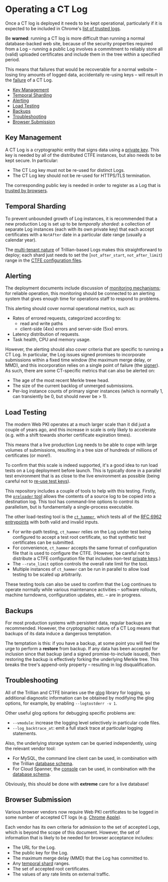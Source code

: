 # Operating a CT Log

Once a CT log is deployed it needs to be kept operational, particularly if it
is expected to be included in Chrome's
[list of trusted logs](http://www.certificate-transparency.org/known-logs).

Be **warned**: running a CT log is more difficult than running a normal
database-backed web site, because of the security properties required from a Log
&ndash; running a public Log involves a commitment to reliably store all (valid)
uploaded certificates and include them in the tree within a specified period.

This means that failures that would be recoverable for a normal website &ndash;
losing tiny amounts of logged data, accidentally re-using keys &ndash; will
result in the [failure](https://tools.ietf.org/html/rfc6962#section-7.3) of a CT
Log.

 - [Key Management](#key-management)
 - [Temporal Sharding](#temporal-sharding)
 - [Alerting](#alerting)
 - [Load Testing](#load-testing)
 - [Backups](#backups)
 - [Troubleshooting](#troubleshooting)
 - [Browser Submission](#browser-submission)


## Key Management

A CT Log is a cryptographic entity that signs data using a
[private key](https://tools.ietf.org/html/rfc6962#section-2.1.4).  This key is
needed by all of the distributed CTFE instances, but also needs to be kept
secure.  In particular:

 - The CT Log key must not be re-used for distinct Logs.
 - The CT Log key should not be re-used for HTTPS/TLS termination.

The corresponding public key is needed in order to register as a Log that is
[trusted by browsers](#browser-submission).


## Temporal Sharding

To prevent unbounded growth of Log instances, it is recommended that a new
production Log is set up to be *temporally sharded*: a collection of separate
Log instances (each with its own private key) that each accept certificates
with a `NotAfter` date in a particular date range (usually a calendar year).

The [multi-tenant nature](#ManualDeployment.md#tree-provisioning) of
Trillian-based Logs makes this straightforward to deploy; each shard just needs
to set the [`not_after_start`, `not_after_limit`) range in the
[CTFE configuration files](#ManualDeployment.md#ctfe-configuration).


## Alerting

The deployment documents include discussion of
[monitoring mechanisms](/ManualDeployment.md#monitoring); for reliable
operation, this monitoring should be connected to an alerting system that gives
enough time for operations staff to respond to problems.

This alerting should cover normal operational metrics, such as:
 - Rates of errored requests, categorized according to:
    - read and write paths
    - client-side (4xx) errors and server-side (5xx) errors.
 - Latency distribution of requests.
 - Task health, CPU and memory usage.

However, the alerting should also cover criteria that are specific to running a
CT Log.  In particular, the Log issues signed promises to incorporate
submissions within a fixed time window (the maximum merge delay, or MMD), and
this incorporation relies on a single point of failure (the
[signer](ManualDeployment.md#primary-signer-election)).  As such, there are
some CT-specific metrics that can also be alerted on:

 - The age of the most recent Merkle treee head.
 - The size of the current backlog of unmerged submissions.
 - Per-log instance counts of primary signer instances (which is normally 1,
   can transiently be 0, but should never be > 1).


## Load Testing

The modern Web PKI operates at a much larger scale than it did just a couple of
years ago, and this increase in scale is only likely to accelerate (e.g. with a
shift towards shorter certificate expiration times).

This means that a live production Log needs to be able to cope with large
volumes of submissions, resulting in a tree size of hundreds of millions of
certificates (or more!).

To confirm that this scale is indeed supported, it's a good idea to run load
tests on a Log deployment before launch.  This is typically done in a parallel
test environment that is as close to the live environment as possible (being
careful not to [re-use test keys](#key-management)).

This repository includes a couple of tools to help with this testing.  Firstly,
the
[`preloader` tool](https://github.com/ctylim/certificate-transparency-go/blob/master/preload/preloader)
allows the contents of a source log to be copied into a destination log.  This
tool has command-line options to control its parallelism, but is fundamentally
a single-process executable.

The other load-testing tool is the
[`ct_hammer`](https://github.com/ctylim/certificate-transparency-go/blob/master/trillian/integration/ct_hammer),
which tests all of the
[RFC 6962 entrypoints](https://tools.ietf.org/html/rfc6962#section-4) with both
valid and invalid inputs.

 - For write-path testing, `ct_hammer` relies on the Log under test being
   configured to accept a test root certificate, so that synthetic test
   certificates can be submitted.
 - For convenience, `ct_hammer` accepts the same format of configuration file
   that is used to configure the CTFE.  (However, be careful not to distribute
   a CTFE configuration file that includes non-test
   [private keys](#key-management).)
 - The `--rate_limit` option controls the overall rate limit for the tool.
 - Multiple instances of `ct_hammer` can be run in parallel to allow load
   testing to be scaled up arbitrarily.

These testing tools can also be used to confirm that the Log continues to
operate normally while various maintenance activities &ndash; software
rollouts, machine turndowns, configuration updates, etc. &ndash; are in
progress.


## Backups

For most production systems with persistent data, regular backups are
recommended.  However, the cryptographic nature of a CT Log means that backups
of its data induce a dangerous temptation.

The temptation is this: if you have a backup, at some point you will feel the
urge to perform a **restore** from backup.  If any data has been accepted for
inclusion since that backup (and a signed promise-to-include issued), then
restoring the backup is effectively forking the underlying Merkle tree.  This
breaks the tree's append-only property &ndash; resulting in log
disqualification.


## Troubleshooting

All of the Trillian and CTFE binaries use the
[glog](https://github.com/golang/glog) library for logging, so additional
diagnostic information can be obtained by modifying the glog options, for
example, by enabling `--logtostderr -v 1`.

Other useful glog options for debugging specific problems are:

 - `--vmodule`: increase the logging level selectively in particular
   code files.
 - `--log_backtrace_at`: emit a full stack trace at particular logging
   statements.

Also, the underlying storage system can be queried independently, using the
relevant vendor tool:

 - For MySQL, the command line client can be used, in combination with the
   Trillian
   [database schema](https://github.com/google/trillian/blob/master/storage/mysql/storage.sql).
 - For Cloud Spanner, the
   [console](https://cloud.google.com/spanner/docs/quickstart-console#run_a_query)
   can be used, in combination with the
   [database schema](https://github.com/google/trillian/blob/master/storage/cloudspanner/spanner.sdl).

Obviously, this should be done with **extreme** care for a live database!


## Browser Submission

Various browser vendors now require Web PKI certificates to be logged in some
number of accepted CT logs
(e.g. [Chrome](https://github.com/chromium/ct-policy/blob/master/log_policy.md)
[Apple](https://support.apple.com/en-gb/HT205280)).

Each vendor has its own criteria for admission to the set of accepted Logs,
which is beyond the scope of this document.  However, the set of information
that is likely to be needed for browser acceptance includes:

 - The URL for the Log.
 - The public key for the Log.
 - The maximum merge delay (MMD) that the Log has committed to.
 - Any [temporal shard](#temporal-sharding) ranges.
 - The set of accepted root certificates.
 - The values of any rate limits on external traffic.
